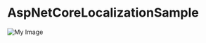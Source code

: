 # AspNetCoreLocalizationSample
![My Image](https://raw.githubusercontent.com/r-aghaei/AspNetCoreLocalizationSample/master/1.png)
